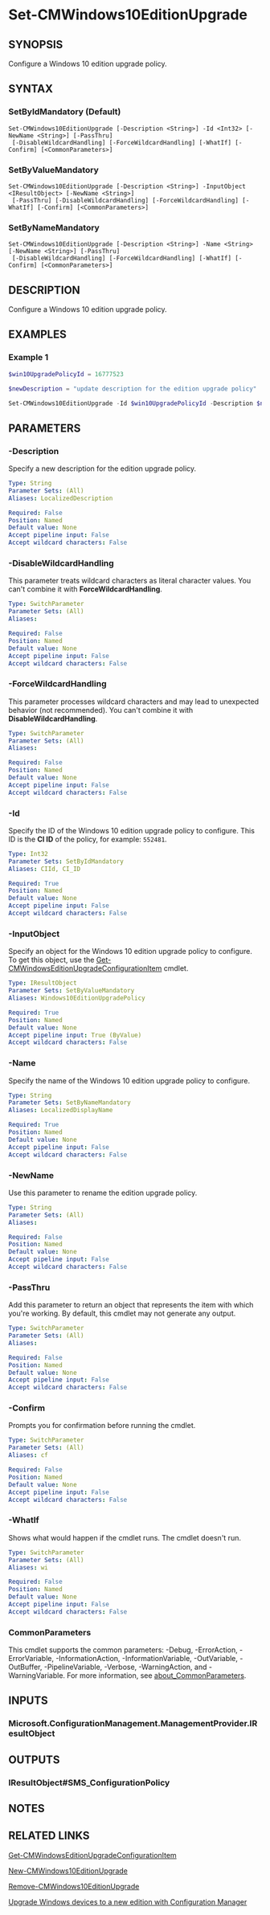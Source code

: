 ﻿---
external help file: AdminUI.PS.dll-Help.xml
Module Name: ConfigurationManager
ms.date: 12/03/2020
online version:
schema: 2.0.0
---

# Set-CMWindows10EditionUpgrade

## SYNOPSIS

Configure a Windows 10 edition upgrade policy.

## SYNTAX

### SetByIdMandatory (Default)
```
Set-CMWindows10EditionUpgrade [-Description <String>] -Id <Int32> [-NewName <String>] [-PassThru]
 [-DisableWildcardHandling] [-ForceWildcardHandling] [-WhatIf] [-Confirm] [<CommonParameters>]
```

### SetByValueMandatory
```
Set-CMWindows10EditionUpgrade [-Description <String>] -InputObject <IResultObject> [-NewName <String>]
 [-PassThru] [-DisableWildcardHandling] [-ForceWildcardHandling] [-WhatIf] [-Confirm] [<CommonParameters>]
```

### SetByNameMandatory
```
Set-CMWindows10EditionUpgrade [-Description <String>] -Name <String> [-NewName <String>] [-PassThru]
 [-DisableWildcardHandling] [-ForceWildcardHandling] [-WhatIf] [-Confirm] [<CommonParameters>]
```

## DESCRIPTION

Configure a Windows 10 edition upgrade policy.

## EXAMPLES

### Example 1

```powershell
$win10UpgradePolicyId = 16777523

$newDescription = "update description for the edition upgrade policy"

Set-CMWindows10EditionUpgrade -Id $win10UpgradePolicyId -Description $newDescription
```

## PARAMETERS

### -Description

Specify a new description for the edition upgrade policy.

```yaml
Type: String
Parameter Sets: (All)
Aliases: LocalizedDescription

Required: False
Position: Named
Default value: None
Accept pipeline input: False
Accept wildcard characters: False
```

### -DisableWildcardHandling

This parameter treats wildcard characters as literal character values. You can't combine it with **ForceWildcardHandling**.

```yaml
Type: SwitchParameter
Parameter Sets: (All)
Aliases:

Required: False
Position: Named
Default value: None
Accept pipeline input: False
Accept wildcard characters: False
```

### -ForceWildcardHandling

This parameter processes wildcard characters and may lead to unexpected behavior (not recommended). You can't combine it with **DisableWildcardHandling**.

```yaml
Type: SwitchParameter
Parameter Sets: (All)
Aliases:

Required: False
Position: Named
Default value: None
Accept pipeline input: False
Accept wildcard characters: False
```

### -Id

Specify the ID of the Windows 10 edition upgrade policy to configure. This ID is the **CI ID** of the policy, for example: `552481`.

```yaml
Type: Int32
Parameter Sets: SetByIdMandatory
Aliases: CIId, CI_ID

Required: True
Position: Named
Default value: None
Accept pipeline input: False
Accept wildcard characters: False
```

### -InputObject

Specify an object for the Windows 10 edition upgrade policy to configure. To get this object, use the [Get-CMWindowsEditionUpgradeConfigurationItem](Get-CMWindowsEditionUpgradeConfigurationItem.md) cmdlet.

```yaml
Type: IResultObject
Parameter Sets: SetByValueMandatory
Aliases: Windows10EditionUpgradePolicy

Required: True
Position: Named
Default value: None
Accept pipeline input: True (ByValue)
Accept wildcard characters: False
```

### -Name

Specify the name of the Windows 10 edition upgrade policy to configure.

```yaml
Type: String
Parameter Sets: SetByNameMandatory
Aliases: LocalizedDisplayName

Required: True
Position: Named
Default value: None
Accept pipeline input: False
Accept wildcard characters: False
```

### -NewName

Use this parameter to rename the edition upgrade policy.

```yaml
Type: String
Parameter Sets: (All)
Aliases:

Required: False
Position: Named
Default value: None
Accept pipeline input: False
Accept wildcard characters: False
```

### -PassThru

Add this parameter to return an object that represents the item with which you're working. By default, this cmdlet may not generate any output.

```yaml
Type: SwitchParameter
Parameter Sets: (All)
Aliases:

Required: False
Position: Named
Default value: None
Accept pipeline input: False
Accept wildcard characters: False
```

### -Confirm

Prompts you for confirmation before running the cmdlet.

```yaml
Type: SwitchParameter
Parameter Sets: (All)
Aliases: cf

Required: False
Position: Named
Default value: None
Accept pipeline input: False
Accept wildcard characters: False
```

### -WhatIf

Shows what would happen if the cmdlet runs. The cmdlet doesn't run.

```yaml
Type: SwitchParameter
Parameter Sets: (All)
Aliases: wi

Required: False
Position: Named
Default value: None
Accept pipeline input: False
Accept wildcard characters: False
```

### CommonParameters
This cmdlet supports the common parameters: -Debug, -ErrorAction, -ErrorVariable, -InformationAction, -InformationVariable, -OutVariable, -OutBuffer, -PipelineVariable, -Verbose, -WarningAction, and -WarningVariable. For more information, see [about_CommonParameters](http://go.microsoft.com/fwlink/?LinkID=113216).

## INPUTS

### Microsoft.ConfigurationManagement.ManagementProvider.IResultObject

## OUTPUTS

### IResultObject#SMS_ConfigurationPolicy

## NOTES

## RELATED LINKS

[Get-CMWindowsEditionUpgradeConfigurationItem](Get-CMWindowsEditionUpgradeConfigurationItem.md)

[New-CMWindows10EditionUpgrade](New-CMWindows10EditionUpgrade.md)

[Remove-CMWindows10EditionUpgrade](Remove-CMWindows10EditionUpgrade.md)

[Upgrade Windows devices to a new edition with Configuration Manager](/mem/configmgr/compliance/deploy-use/upgrade-windows-version)

